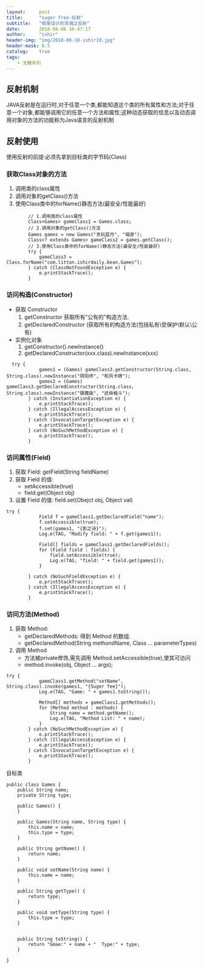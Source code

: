 ```yaml
---
layout:     post
title:      "suger free-反射"
subtitle:   "框架设计的灵魂之反射"
date:       2018-08-06 16:47:17
author:     "ishir"
header-img: "img/2018-08-10-ishir10.jpg"
header-mask: 0.5
catalog:    true
tags:
    - 无糖系列
---
```

**<font size="5">  </font>**
<!--上标:º ¹ ² ³ ⁴⁵ ⁶ ⁷ ⁸ ⁹ ⁺ ⁻ ⁼ ⁽ ⁾ ⁿ ′ ½下标:₀ ₁ ₂ ₃ ₄ ₅ ₆ ₇ ₈ ₉ ₊ ₋ ₌ ₍ ₎-->

## 反射机制

JAVA反射是在运行时,对于任意一个类,都能知道这个类的所有属性和方法;对于任意一个对象,都能够调用它的任意一个方法和属性;这种动态获取的信息以及动态调用对象的方法的功能称为Java语言的反射机制



## 反射使用

使用反射的前提:必须先拿到目标类的字节码(Class)

### 获取Class对象的方法

1. 调用类的class属性
1. 调用对象的getClass()方法
1. 使用Class类中的forName()静态方法(最安全/性能最好)



```
        // 1.调用类的class属性
        Class<Games> gameClass1 = Games.class;
        // 2.调用对象的getClass()方法
        Games games = new Games("贪玩蓝月", "端游");
        Class<? extends Games> gameClass2 = games.getClass();
        // 3.使用Class类中的forName()静态方法(最安全/性能最好)
        try {
            gameClass3 = Class.forName("com.litton.ishirdaily.bean.Games");
        } catch (ClassNotFoundException e) {
            e.printStackTrace();
        }
```

### 访问构造(Constructor)

- 获取 Constructor
	1. getConstructor  获取所有"公有的"构造方法.
	1. getDeclaredConstructor (获取所有的构造方法(包括私有\受保护\默认\公有)
- 实例化对象
	1. getConstructor().newInstance()
	2. getDeclaredConstructor(xxx.class).newInstance(xxx)


```
  try {
            games1 = (Games) gameClass3.getConstructor(String.class, String.class).newInstance("阴阳师", "和风卡牌");
            games2 = (Games) gameClass3.getDeclaredConstructor(String.class, String.class).newInstance("镇魔曲", "武侠格斗");
        } catch (InstantiationException e) {
            e.printStackTrace();
        } catch (IllegalAccessException e) {
            e.printStackTrace();
        } catch (InvocationTargetException e) {
            e.printStackTrace();
        } catch (NoSuchMethodException e) {
            e.printStackTrace();
        }
```

### 访问属性(Field)
1. 获取 Field: getField(String fieldName)
1. 获取 Field 的值:
	- setAccessible(true)
	- field.get(Object obj)
1. 设置 Field 的值:
field.set(Obejct obj, Object val)

```
try {
            Field f = gameClass1.getDeclaredField("name");
            f.setAccessible(true);
            f.set(games1, "{影之诗}");
            Log.e(TAG, "Modify field: " + f.get(games1));

            Field[] fields = gameClass1.getDeclaredFields();
            for (Field field : fields) {
                field.setAccessible(true);
                Log.e(TAG, "field: " + field.get(games1));
            }

        } catch (NoSuchFieldException e) {
            e.printStackTrace();
        } catch (IllegalAccessException e) {
            e.printStackTrace();
        }
```

###  访问方法(Method)


1. 获取 Method:
	- getDeclaredMethods: 得到 Method 的数组.
	- getDeclaredMethod(String methondName, Class ... parameterTypes)
1. 调用 Method
	- 方法被private修饰,需先调用 Method.setAccessible(true),使其可访问
	- method.invoke(obj, Object ... args);

```
try {
            gameClass1.getMethod("setName", String.class).invoke(games1, "{Suger fee}");
            Log.e(TAG, "Game: " + games1.toString());

            Method[] methods = gameClass1.getMethods();
            for (Method method : methods) {
                String name = method.getName();
                Log.e(TAG, "Method List: " + name);
            }
        } catch (NoSuchMethodException e) {
            e.printStackTrace();
        } catch (IllegalAccessException e) {
            e.printStackTrace();
        } catch (InvocationTargetException e) {
            e.printStackTrace();
        }
```

目标类

```
public class Games {
    public String name;
    private String type;
​
    public Games() {
    }
​
    public Games(String name, String type) {
        this.name = name;
        this.type = type;
    }
​
    public String getName() {
        return name;
    }
​
    public void setName(String name) {
        this.name = name;
    }
​
    public String getType() {
        return type;
    }
​
    public void setType(String type) {
        this.type = type;
    }
​
​
    public String toString() {
        return "Gmae:" + name + "  Type:" + type;
    }
​
}
```


